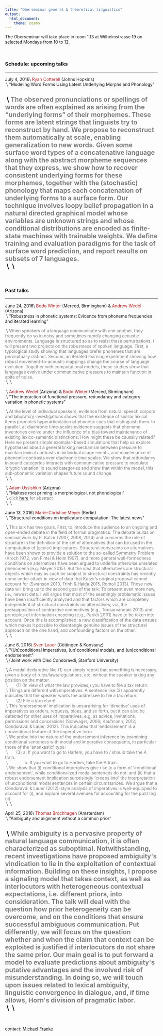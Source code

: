 ```yaml
---
title: "Oberseminar general & theoretical linguistics"
output:
  html_document:
    theme: cosmo
---
```


The Oberseminar will take place in room 1.13 at Wilhelmstrasse 19 on selected Mondays from 10 to 12.

<span style = "color:white"> dummy </span>

### Schedule: upcoming talks


-------------- ----------------------------------------------------
July 4, 2016\  <span style = "color:firebrick">Ryan Cotterell</span> (Johns Hopkins)\
&nbsp;\        "Modeling Word Forms Using Latent Underlying Morphs and Phonology"

&nbsp;\        <span style = "color:gray">The observed pronunciations or spellings of words are often explained as arising from the “underlying forms” of their morphemes. These forms are latent strings that linguists try to reconstruct by hand. We propose to reconstruct them automatically at scale, enabling generalization to new words. Given some surface word types of a concatenative language along with the abstract morpheme sequences that they express, we show how to recover consistent underlying forms for these morphemes, together with the (stochastic) phonology that maps each concatenation of underlying forms to a surface form. Our technique involves loopy belief propagation in a natural directed graphical model whose variables are unknown strings and whose conditional distributions are encoded as finite-state machines with trainable weights. We define training and evaluation paradigms for the task of surface word prediction, and report results on subsets of 7 languages.</span>\
&nbsp;\          &nbsp;\
------------------------------------------------------------------------

<span style = "color:white"> dummy </span>
<span style = "color:white"> dummy </span>

### Past talks

---------------- ----------------------------------------------------
June 24, 2016\   <span style = "color:firebrick">Bodo Winter</span> (Merced, Birmingham) &  <span style = "color:firebrick">Andrew Wedel</span> (Arizona)\
&nbsp;\          "Robustness in phonetic systems: Evidence from phoneme frequencies and iterated learning"

&nbsp;\          <span style = "color:gray">When speakers of a language communicate with one another, they frequently do so in noisy and sometimes rapidly changing acoustic environments. Language is structured so as to resist these perturbations. I will present two projects on the robustness of spoken language. First, a typological study showing that languages prefer phonemes that are perceptually distinct. Second, an iterated learning experiment showing how robust movement-to-acoustic mappings change the course of language evolution. Together with computational models, these studies show that languages evolve under communicative pressures to maintain function in spite of noise.</span>\
&nbsp;\          &nbsp;\

&nbsp;\          <span style = "color:firebrick">Andrew Wedel</span> (Arizona) & <span style = "color:firebrick">Bodo Winter</span> (Merced, Birmingham)\
&nbsp;\           "The interaction of functional pressure, redundancy and category variation in phonetic systems"

&nbsp;\          <span style = "color:gray">At the level of individual speakers, evidence from natural speech corpora and laboratory investigations shows that the existence of similar lexical items promotes hyperarticulation of phonetic cues that distinguish them. In parallel, at diachronic time-scales evidence suggests that phoneme inventories evolve under the influence of a bias toward maintenance of existing lexico-semantic distinctions. How might these be causally related? Here we present simple exemplar-based simulations that help us explore hypotheses about a general linking mechanism between pressure to maintain lexical contrasts in individual usage events, and maintenance of phonemic contrasts over diachronic time scales. We show that redundancy in sound categories interacts with communicative pressure to modulate ‘cryptic variation’ in sound categories and show that within the model, this sub-phonemic variation shapes future sound change. </span>\
&nbsp;\          &nbsp;\

&nbsp;\          <span style = "color:firebrick">Adam Ussishkin</span> (Arizona)\
&nbsp;\          "Maltese root priming is morphological, not phonological"\
&nbsp;\          <span style = "color:gray">click [here](abstracts/001_Ussishkin_17_May_2016.pdf) for abstract</span>\
&nbsp;\          &nbsp;\

June 13, 2016\   <span style = "color:firebrick">Marie-Christine Meyer</span> (Berlin)\
&nbsp;\           "Structural conditions on implicature computation: The latest news"

&nbsp;\          <span style = "color:gray">This talk has two goals. First, to introduce the audience to an ongoing and open-ended debate in the field of formal pragmatics. The debate builds on seminal work by R. Katzir (2007, 2008, 2014) and concerns the role of structure in the definition of the set of alternatives that can be used in the computation of (scalar) implicatures. Structural constraints on alternatives have been shown to provide a solution to the so-called Symmetry Problem (Kroch 1972, von Fintel & Heim 1997), and more general well-formedness conditions on alternatives have been argued to underlie otherwise unrelated phenomena (e.g. Meyer 2015). But the idea that alternatives are structural objects which may as such be subject to structural constraints has recently come under attack in view of data that Katzir’s original proposal cannot account for (Swanson 2010, Trinh & Haida 2015, Romoli 2013). These new data will bring us to the second goal of the talk: To present even more new, i.e., newest data. I will argue that most of the seemingly problematic issues have been insufficiently analyzed and that factors which are completely independent of structural constraints on alternatives, viz.,the presupposition of contrastive connectives (e.g., Toosarvandani 2013) and principles of information encoding (e.g., Parikh 2001) have to be taken into account. Once this is accomplished, a new classification of the data ensues which makes it possible to disentangle genuine issues of the structural approach on the one hand, and confounding factors on the other.</span>\
&nbsp;\          &nbsp;\

June 6, 2016\    <span style = "color:firebrick">Sven Lauer</span> (G&ouml;ttingen & Konstanz)\
&nbsp;\          "(Un)conditional imperatives, (un)conditional modals, and (un)conditional endorsement"\
&nbsp;\          (Joint work with Cleo Condoravdi, Stanford University)

&nbsp;\          <span style = "color:grey">A modal declarative like (1) can simply report that something is necessary, given a body of rules/laws/regulations, etc. without the speaker taking any position on the matter.\
&nbsp;\          &nbsp;&nbsp;&nbsp;&nbsp;&nbsp;&nbsp;(1) (In view of what the law provides,) you have to file a tax return.\
&nbsp;\          Things are different with imperatives. A sentence like (2) apparently indicates that the speaker wants the addressee to file a tax return.\
&nbsp;\          &nbsp;&nbsp;&nbsp;&nbsp;&nbsp;&nbsp;(2) File a tax return!\
&nbsp;\          This 'endorsement' implication is unsurprising for 'directive' uses of imperatives as orders, requests, pleas, and so forth, but it can also be detected for other uses of imperatives, e.g. as advice, invitations, permissions and concessions (Schwager, 2006; Kaufmann, 2012; Condoravdi & Lauer, 2012). This indicates that 'endorsement' is a conventional feature of the imperative form.\
&nbsp;\          We probe into the nature of the endorsement inference by examining conditional sentences with modal and imperative consequents, in particular those of the 'anankastic' type:\
&nbsp;\          &nbsp;&nbsp;&nbsp;&nbsp;&nbsp;&nbsp;(3) a. If you want to go to Harlem, you have to / should take the A train.\
&nbsp;\          &nbsp;&nbsp;&nbsp;&nbsp;&nbsp;&nbsp;&nbsp;&nbsp;&nbsp;&nbsp;&nbsp;&nbsp; b. If you want to go to Harlem, take the A train.\
&nbsp;\          We show that (i) conditional imperatives give rise to a form of 'conditional endorsement', while conditionalized modal sentences do not; and (ii) that a robust endorsement implication surprisingly 'creeps into' the interpretation of unconditional modal sentences in certain circumstances. We argue that a Condoravdi & Lauer (2012)-style analysis of imperatives is well-equipped to account for (i), and explore several avenues for accounting for the puzzling (ii).</span>\
&nbsp;\          &nbsp;\

April 25, 2016\  <span style = "color:firebrick">Thomas Brochhagen</span> (Amsterdam)\
&nbsp;\           "Ambiguity and alignment without a common prior"

&nbsp;\          <span style = "color:gray">While ambiguity is a pervasive property of natural language communication, it is often characterized as suboptimal. Notwithstanding, recent investigations have proposed ambiguity's vindication to lie in the exploitation of contextual information. Building on these insights, I propose a signaling model that takes context, as well as interlocutors with heterogeneous contextual expectations, i.e. different priors, into consideration. The talk will deal with the question how prior heterogeneity can be overcome, and on the conditions that ensure successful ambiguous communication. Put differently, we will focus on the question whether and when the claim that context can be exploited is justified if interlocutors do not share the same prior. Our main goal is to put forward a model to evaluate predictions about ambiguity's putative advantages and the involved risk of misunderstanding. In doing so, we will touch upon issues related to lexical ambiguity, linguistic convergence in dialogue, and, if time allows, Horn's division of pragmatic labor.</span>\
&nbsp;\          &nbsp;\
------------------------------------------------------------------------



<span style = "color:white"> dummy </span>
<span style = "color:white"> dummy </span>

contact: [Michael Franke](mailto:mchfranke@gmail.com)


